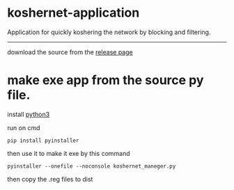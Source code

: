 # koshernet-application
Application for quickly koshering the network by blocking and filtering.

---

download the source from the [release page](https://github.com/koshernet/koshernet-application/releases/tag/koshernet-application)

# make exe app from the source py file.

install [python3](https://www.python.org/downloads/)

run on cmd

```pip install pyinstaller```

then use it to make it exe by this command

```pyinstaller --onefile --noconsole koshernet_maneger.py```

then copy the .reg files to dist
